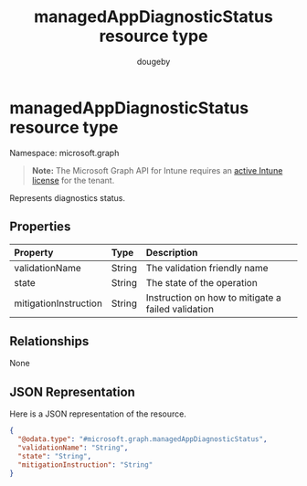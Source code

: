 ﻿---
title: "managedAppDiagnosticStatus resource type"
description: "Represents diagnostics status."
author: "dougeby"
localization_priority: Normal
ms.prod: "intune"
doc_type: resourcePageType
---

# managedAppDiagnosticStatus resource type

Namespace: microsoft.graph

> **Note:** The Microsoft Graph API for Intune requires an [active Intune license](https://go.microsoft.com/fwlink/?linkid=839381) for the tenant.

Represents diagnostics status.

## Properties

| Property              | Type   | Description                                        |
| :-------------------- | :----- | :------------------------------------------------- |
| validationName        | String | The validation friendly name                       |
| state                 | String | The state of the operation                         |
| mitigationInstruction | String | Instruction on how to mitigate a failed validation |

## Relationships

None

## JSON Representation

Here is a JSON representation of the resource.

<!-- {
  "blockType": "resource",
  "@odata.type": "microsoft.graph.managedAppDiagnosticStatus"
}
-->

```json
{
  "@odata.type": "#microsoft.graph.managedAppDiagnosticStatus",
  "validationName": "String",
  "state": "String",
  "mitigationInstruction": "String"
}
```
